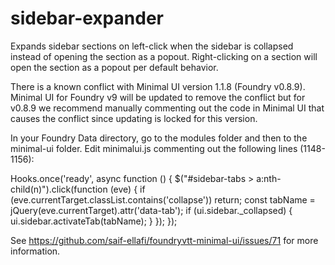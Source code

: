 # sidebar-expander

Expands sidebar sections on left-click when the sidebar is collapsed instead of opening the section as a popout. Right-clicking on a section will open the section as a popout per default behavior.

There is a known conflict with Minimal UI version 1.1.8 (Foundry v0.8.9). Minimal UI for Foundry v9 will be updated to remove the conflict but for v0.8.9 we recommend manually commenting out the code in Minimal UI that causes the conflict since updating is locked for this version.

In your Foundry Data directory, go to the modules folder and then to the minimal-ui folder. Edit minimalui.js commenting out the following lines (1148-1156):

Hooks.once('ready', async function () {
  $("#sidebar-tabs > a:nth-child(n)").click(function (eve) {
      if (eve.currentTarget.classList.contains('collapse')) return;
      const tabName = jQuery(eve.currentTarget).attr('data-tab');
      if (ui.sidebar._collapsed) {
          ui.sidebar.activateTab(tabName);
      }
  });
});

See https://github.com/saif-ellafi/foundryvtt-minimal-ui/issues/71 for more information.
